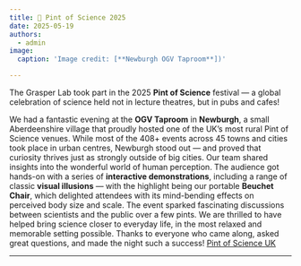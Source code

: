 ```yaml
---
title: 🍺 Pint of Science 2025
date: 2025-05-19
authors:
  - admin
image:
  caption: 'Image credit: [**Newburgh OGV Taproom**])'

---
```


The Grasper Lab took part in the 2025 **Pint of Science** festival — a global celebration of science held not in lecture theatres, but in pubs and cafes!
<!--more--> 
We had a fantastic evening at the **OGV Taproom** in **Newburgh**, a small Aberdeenshire village that proudly hosted one of the UK’s most rural Pint of Science venues. While 
most of the 408+ events across 45 towns and cities took place in urban centres, Newburgh stood out — and proved that curiosity thrives just as strongly outside of big cities.
Our team shared insights into the wonderful world of human perception. The audience got hands-on with a series of **interactive demonstrations**, including a range of classic 
**visual illusions** — with the highlight being our portable **Beuchet Chair**, which delighted attendees with its mind-bending effects on perceived body size and scale.
The event sparked fascinating discussions between scientists and the public over a few pints. We are thrilled to have helped bring science closer to 
everyday life, in the most relaxed and memorable setting possible.
Thanks to everyone who came along, asked great questions, and made the night such a success!
[Pint of Science UK](https://pintofscience.co.uk)
 
---
